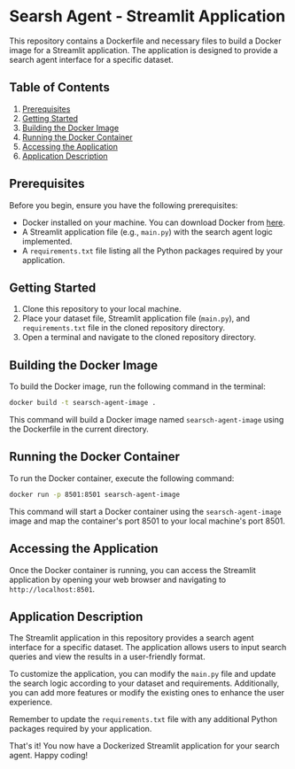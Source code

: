 # Searsh Agent - Streamlit Application

This repository contains a Dockerfile and necessary files to build a Docker image for a Streamlit application. The application is designed to provide a search agent interface for a specific dataset.

## Table of Contents
1. [Prerequisites](#prerequisites)
2. [Getting Started](#getting-started)
3. [Building the Docker Image](#building-the-docker-image)
4. [Running the Docker Container](#running-the-docker-container)
5. [Accessing the Application](#accessing-the-application)
6. [Application Description](#application-description)

## Prerequisites

Before you begin, ensure you have the following prerequisites:

- Docker installed on your machine. You can download Docker from [here](https://www.docker.com/get-started).
- A Streamlit application file (e.g., `main.py`) with the search agent logic implemented.
- A `requirements.txt` file listing all the Python packages required by your application.

## Getting Started

1. Clone this repository to your local machine.
2. Place your dataset file, Streamlit application file (`main.py`), and `requirements.txt` file in the cloned repository directory.
3. Open a terminal and navigate to the cloned repository directory.

## Building the Docker Image

To build the Docker image, run the following command in the terminal:

```bash
docker build -t searsch-agent-image .
```

This command will build a Docker image named `searsch-agent-image` using the Dockerfile in the current directory.

## Running the Docker Container

To run the Docker container, execute the following command:

```bash
docker run -p 8501:8501 searsch-agent-image
```

This command will start a Docker container using the `searsch-agent-image` image and map the container's port 8501 to your local machine's port 8501.

## Accessing the Application

Once the Docker container is running, you can access the Streamlit application by opening your web browser and navigating to `http://localhost:8501`.

## Application Description

The Streamlit application in this repository provides a search agent interface for a specific dataset. The application allows users to input search queries and view the results in a user-friendly format.

To customize the application, you can modify the `main.py` file and update the search logic according to your dataset and requirements. Additionally, you can add more features or modify the existing ones to enhance the user experience.

Remember to update the `requirements.txt` file with any additional Python packages required by your application.

That's it! You now have a Dockerized Streamlit application for your search agent. Happy coding!